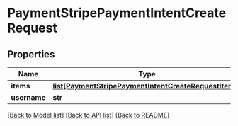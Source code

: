 # PaymentStripePaymentIntentCreateRequest

## Properties
Name | Type | Description | Notes
------------ | ------------- | ------------- | -------------
**items** | [**list[PaymentStripePaymentIntentCreateRequestItems]**](PaymentStripePaymentIntentCreateRequestItems.md) |  | [optional] 
**username** | **str** |  | [optional] 

[[Back to Model list]](../README.md#documentation-for-models) [[Back to API list]](../README.md#documentation-for-api-endpoints) [[Back to README]](../README.md)


